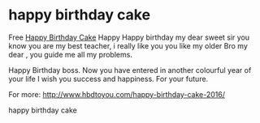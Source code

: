 # happy birthday cake
Free <a href="http://www.hbdtoyou.com/happy-birthday-cake-2016/">Happy Birthday Cake</a> Happy Happy birthday my dear sweet sir you know you are my best teacher, i really like you you like my older Bro my dear , you guide me all my problems.

Happy Birthday boss. Now you have entered in another
colourful year of your life I wish you success and happiness.
For your future.

For more: http://www.hbdtoyou.com/happy-birthday-cake-2016/

happy birthday cake
